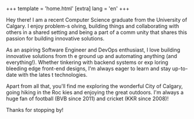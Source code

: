 +++
template = 'home.html'
[extra]
lang = 'en'
+++

Hey there! I am a recent Computer Science graduate from the University of Calgary. I enjoy problem-s
olving, building things and collaborating with others in a shared setting and being a part of a comm
unity that shares this passion for building innovative solutions.

As an aspiring Software Engineer and DevOps enthusiast, I love building innovative solutions from th
e ground up and automating anything (and everything!). Whether tinkering with backend systems or exp
loring bleeding edge front-end designs, I'm always eager to learn and stay up-to-date with the lates
t technologies.

Apart from all that, you'll find me exploring the wonderful City of Calgary, going hiking in the Roc
kies and enjoying the great outdoors. I'm always a huge fan of football (BVB since 2011) and cricket
 (KKR since 2008)!

Thanks for stopping by!